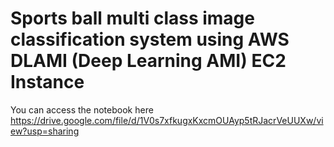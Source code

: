 # Sports ball multi class image classification system using AWS DLAMI (Deep Learning AMI) EC2 Instance
You can access the notebook here 
https://drive.google.com/file/d/1V0s7xfkugxKxcmOUAyp5tRJacrVeUUXw/view?usp=sharing
